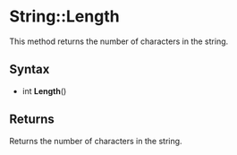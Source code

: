 # String::Length #
This method returns the number of characters in the string.

## Syntax ##
- int **Length**()

## Returns ##
Returns the number of characters in the string.